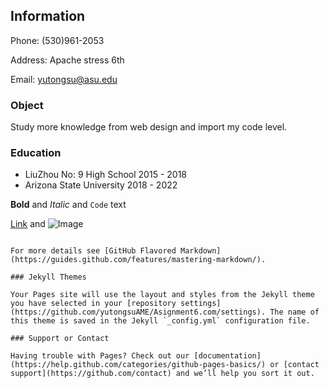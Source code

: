 ## Information 

Phone: (530)961-2053

Address: Apache stress 6th

Email: yutongsu@asu.edu

### Object

Study more knowledge from web design and import my code level.

### Education
- LiuZhou No: 9 High School  2015 - 2018  
- Arizona State University  2018 - 2022


**Bold** and _Italic_ and `Code` text

[Link](url) and ![Image](src)
```

For more details see [GitHub Flavored Markdown](https://guides.github.com/features/mastering-markdown/).

### Jekyll Themes

Your Pages site will use the layout and styles from the Jekyll theme you have selected in your [repository settings](https://github.com/yutongsuAME/Asignment6.com/settings). The name of this theme is saved in the Jekyll `_config.yml` configuration file.

### Support or Contact

Having trouble with Pages? Check out our [documentation](https://help.github.com/categories/github-pages-basics/) or [contact support](https://github.com/contact) and we’ll help you sort it out.
